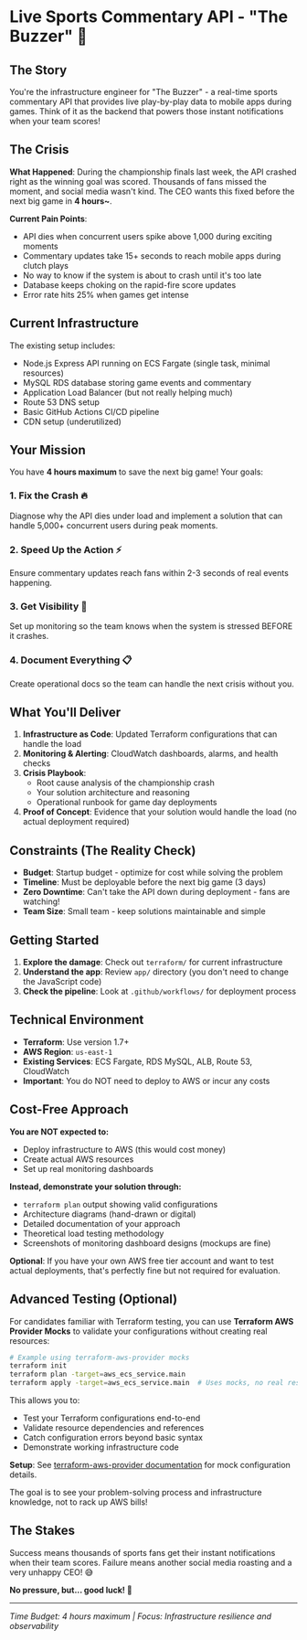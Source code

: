 # Live Sports Commentary API - "The Buzzer" 🏀

## The Story

You're the infrastructure engineer for "The Buzzer" - a real-time sports commentary API that provides live play-by-play data to mobile apps during games. Think of it as the backend that powers those instant notifications when your team scores!

## The Crisis

**What Happened**: During the championship finals last week, the API crashed right as the winning goal was scored. Thousands of fans missed the moment, and social media wasn't kind. The CEO wants this fixed before the next big game in **4 hours~**.

**Current Pain Points**:
- API dies when concurrent users spike above 1,000 during exciting moments
- Commentary updates take 15+ seconds to reach mobile apps during clutch plays
- No way to know if the system is about to crash until it's too late
- Database keeps choking on the rapid-fire score updates
- Error rate hits 25% when games get intense

## Current Infrastructure

The existing setup includes:
- Node.js Express API running on ECS Fargate (single task, minimal resources)
- MySQL RDS database storing game events and commentary
- Application Load Balancer (but not really helping much)
- Route 53 DNS setup
- Basic GitHub Actions CI/CD pipeline
- CDN setup (underutilized)

## Your Mission

You have **4 hours maximum** to save the next big game! Your goals:

### 1. **Fix the Crash** 🔥
Diagnose why the API dies under load and implement a solution that can handle 5,000+ concurrent users during peak moments.

### 2. **Speed Up the Action** ⚡
Ensure commentary updates reach fans within 2-3 seconds of real events happening.

### 3. **Get Visibility** 👀
Set up monitoring so the team knows when the system is stressed BEFORE it crashes.

### 4. **Document Everything** 📋
Create operational docs so the team can handle the next crisis without you.

## What You'll Deliver

1. **Infrastructure as Code**: Updated Terraform configurations that can handle the load
2. **Monitoring & Alerting**: CloudWatch dashboards, alarms, and health checks
3. **Crisis Playbook**: 
   - Root cause analysis of the championship crash
   - Your solution architecture and reasoning
   - Operational runbook for game day deployments
4. **Proof of Concept**: Evidence that your solution would handle the load (no actual deployment required)

## Constraints (The Reality Check)

- **Budget**: Startup budget - optimize for cost while solving the problem
- **Timeline**: Must be deployable before the next big game (3 days)
- **Zero Downtime**: Can't take the API down during deployment - fans are watching!
- **Team Size**: Small team - keep solutions maintainable and simple

## Getting Started

1. **Explore the damage**: Check out `terraform/` for current infrastructure
2. **Understand the app**: Review `app/` directory (you don't need to change the JavaScript code)
3. **Check the pipeline**: Look at `.github/workflows/` for deployment process

## Technical Environment

- **Terraform**: Use version 1.7+
- **AWS Region**: `us-east-1` 
- **Existing Services**: ECS Fargate, RDS MySQL, ALB, Route 53, CloudWatch
- **Important**: You do NOT need to deploy to AWS or incur any costs

## Cost-Free Approach

**You are NOT expected to:**
- Deploy infrastructure to AWS (this would cost money)
- Create actual AWS resources
- Set up real monitoring dashboards

**Instead, demonstrate your solution through:**
- `terraform plan` output showing valid configurations
- Architecture diagrams (hand-drawn or digital)
- Detailed documentation of your approach
- Theoretical load testing methodology
- Screenshots of monitoring dashboard designs (mockups are fine)

**Optional**: If you have your own AWS free tier account and want to test actual deployments, that's perfectly fine but not required for evaluation.

## Advanced Testing (Optional)

For candidates familiar with Terraform testing, you can use **Terraform AWS Provider Mocks** to validate your configurations without creating real resources:

```bash
# Example using terraform-aws-provider mocks
terraform init
terraform plan -target=aws_ecs_service.main
terraform apply -target=aws_ecs_service.main  # Uses mocks, no real resources
```

This allows you to:
- Test your Terraform configurations end-to-end
- Validate resource dependencies and references
- Catch configuration errors beyond basic syntax
- Demonstrate working infrastructure code

**Setup**: See [terraform-aws-provider documentation](https://registry.terraform.io/providers/hashicorp/aws/latest/docs/guides/mocking) for mock configuration details.

The goal is to see your problem-solving process and infrastructure knowledge, not to rack up AWS bills!

## The Stakes

Success means thousands of sports fans get their instant notifications when their team scores. Failure means another social media roasting and a very unhappy CEO! 😅

**No pressure, but... good luck! 🚀**

---
*Time Budget: 4 hours maximum | Focus: Infrastructure resilience and observability*

